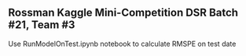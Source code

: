 ## Rossman Kaggle Mini-Competition DSR Batch #21, Team #3

Use RunModelOnTest.ipynb notebook to calculate RMSPE on test date

##
